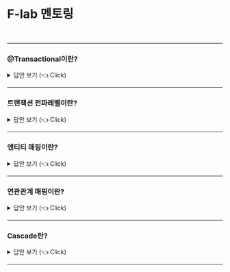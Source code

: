 # F-lab 멘토링
<br>


-----------------------

### @Transactional이란?

<details>
   <summary> 답안 보기 (👈 Click)</summary>
<br />
[참고: https://docs.spring.io/spring-framework/docs/current/javadoc-api/org/springframework/transaction/annotation/Transactional.html] 
+ 개별적인 메소드 혹은 클래스의 트랜잭션 특성을 나타냅니다.
  이것이 클래스 레벨에서 선언되면, 선언된 클래스의 모든 메소드와 서브 클래스에 기본적으로 적용됩니다.
  이것은 클래스 계층 구조의 위쪽, 즉 조상 클래스에는 적용되지 않습니다.
  상속받은 메소드는 서브 클래스 어노테이션에 참여하기 위해서는 지역적으로 재선언되어야 합니다. 
  
</details>


-----------------------

### 트랜잭션 전파레벨이란?

<details>
   <summary> 답안 보기 (👈 Click)</summary>
<br />
[참고: https://www.baeldung.com/spring-transactional-propagation-isolation] 
+ 전파레벨은 우리의 비즈니스 로직 트랜잭션의 경계를 정의합니다. 
  스프링은 우리의 전파레벨 세팅에 따라 트랜잭션을 시작하거나 멈춥니다. 
  스프링은 전파레벨에 따라 TransactionManager::getTransaction을 호출해서
  트랜잭션을 얻거나 생성합니다. 
  이것은 모든 타입의 TransactionManager에 대한 전파를 지원하지만,
  그 중에는 TransactionManager의 특정 구현에 의해서만 지원되는 것이 있습니다. 
  각각의 다른 Propagations와 각각이 어떻게 동작하는지 살펴봅시다.

  (1) Required 전파 레벨
  - Required는 기본 전파 레벨입니다. 스프링은 액티브 트랜잭션이 있는지 확인하고,
    아무것도 없다면, 새로운 것을 만듭니다.
    그렇지 않으면, 비즈니스 로직은 현재 액티브 트랜잭션에 종속됩니다.

  (2) Supports 전파 레벨
  - SUPPORTS는, 스프링이 먼저 액티브 트랜잭션이 있는지 확인하고,
    트랜잭션이 존재한다면, 존재하는 트랜잭션이 사용됩니다.
    트랜잭션이 없다면, 이것은 non-transactional로 실행됩니다.
    
  (3) Mandatory 전파 레벨
  - MANDATORY는, 스프링이 먼저 액티브 트랜잭션이 있는지 확인하고,
    트랜잭션이 존재한다면, 존재하는 트랜잭션이 사용됩니다.
    만약 트랜잭션이 없다면, 스프링은 Exception을 던집니다.
    
  (4) Never 전파 레벨
  - Never는, 스프링이 먼저 액티브 트랜잭션이 있는지 확인하고,
    트랜잭션이 존재한다면, 스프링은 Exception을 던집니다.

  (5) Not Supported 전파 레벨
  - Not Supported 전파 레벨은, 만약 현재 트랜잭션이 존재한다면,
    스프링이 그것을 멈추고, 비즈니스 로직이 트랜잭션 없이 실행됩니다.

  (6) Requires new 전파 레벨 
  - Required_new 전파 레벨은, 스프링은 현재 트랜잭션이 존재한다면 중지하고,
    새로운 것을 만듭니다. 
</details>


-----------------------

### 엔티티 매핑이란?

<details>
   <summary> 답안 보기 (👈 Click)</summary>
<br />
[참고: 자바 ORM 표준 JPA 프로그래밍 p.122] 
+ JPA를 사용하는데 가장 중요한 일은 엔티티와 테이블을 정확히 매핑하는 것입니다. 
  따라서 매핑 어노테이션을 숙지하고 사용해야 합니다. 
  JPA는 다양한 매핑 어노테이션을 지원하는데 크게 4가지로 분류할 수 있습니다. 
  오른쪽에는 대표 어노테이션들을 적어보았습니다. 

  (1) 객체와 테이블 매핑
  - @Entity, @Table
  (2) 기본 키 매핑
  - @Id
  (3) 필드와 컬럼 매핑
  - @Column  
  (4) 연관관계 매핑
  - @ManyToOne, @JoinColumn

(1) @Entity 
- JPA를 사용해서 테이블과 매핑할 클래스는 @Entity 어노테이션을 필수로 붙여야 합니다.
  @Entity가 붙은 클래스는 JPA가 관리하는 것으로, 엔티티라 부릅니다.

  @Entity 적용 시 주의사항은 다음과 같습니다.
  - 기본 생성자는 필수다(파라미터가 없는 public 또는 protected 생성자)
  - final 클래스, enum, interface, inner 클래스에는 사용할 수 없다
  - 저장할 필드에 final을 사용하면 안된다.
    
  JPA가 엔티티 객체를 생성할 때, 기본 생성자를 사용하므로 이 생성자는 반드시 있어야 한다
  자바는 생성자가 하나도 없으면 다음과 같은 기본 생성자를 자동으로 만든다.
  public Member(){} // 기본 생성자
  문제는 다음과 같이 생성자를 하나 이상 만들면 자바는 기본 생성자를 자동으로 만들지 않는다.
  이때는 기본 생성자를 직접 만들어야 한다.

(2) @Table
- @Table은 엔티티와 매핑할 테이블을 지정한다. 생략하면 매핑한 에닡티 이름을
  테이블 이름으로 사용한다.

(3) @Column
- @Column은 객체 필드를 테이블 칼럼에 매핑한다. 가장 많이 사용되고 기능도 많다.
  속성 중에 name, nullable이 주로 사용되고 나머지는 잘 사용되지 않는 편이다.
  
  
</details>


-----------------------

### 연관관계 매핑이란?

<details>
   <summary> 답안 보기 (👈 Click)</summary>
<br />
[참고: 자바 ORM 표준 JPA 프로그래밍 p.122] 
+ 엔티티들은 대부분 다른 엔티티와 연관관계가 있다. 
  예를 들어, 주문 엔티티는 어떤 상품을 주문했는지 알기 위해 상품 엔티티와 연관관계가 있고,
  상품 엔티티는 카테고리, 재고 등 또 다른 엔티티와 관계가 있다. 
  그런데 객체는 참조(주소)를 사용해서 관계를 맺고 테이블은 외래 키를 사용해서 관계를 맺는다. 
  이 둘은 완전히 다른 특징을 가진다. 
  객체 관계 매핑(ORM)에서 가장 어려운 부분이 바로 객체 연관관계와 테이블 연관관계를 매핑하는 일이다. 
  객체의 참조와 테이블의 외래 키를 매핑하는 것이 이 장의 목표다. 

  시작하기 전에 연관관계 매핑을 이해하기 위한 핵심 키워드를 정리해보았다. 
  진행하면서 하나씩 이해해보자. 
  (1) 방향
  - 단방향, 양방향이 있다. 예를 들어 회원과 팀이 관계가 있을 때, 회원 -> 팀 또는 팀 -> 회원 둘 중 한 쪽만 참조하는 것을
    단방향 관계라 하고, 회원 -> 팀, 팀 -> 회원 양쪽 모두 서로 참조하는 것을 양방향 관계라 한다.
    방향은 객체관계에만 존재하고, 테이블 관계는 항상 양방향이다. 

  (2) 다중성
  - 다대일(N:1), 일대다(1:N), 일대일(1:1), 다대다(N:M) 다중성이 있다.
    예를 들어, 회원과 팀이 있을 때 여러 회원은 한 팀에 속하므로 회원과 팀은 다대일 관계다. 
    반대로 한 팀에 여러 회원이 소속될 수 있으므로 팀과 회원은 일대다 관계다.

  (3) 연관관계의 주인
  - 객체를 양방향 연관관계로 만들면 연관관계의 주인을 정해야 한다. 
  
</details>


-----------------------

### Cascade란?

<details>
   <summary> 답안 보기 (👈 Click)</summary>
<br />
[참고: 자바 ORM 표준 JPA 프로그래밍  ] 
+ 특정 엔티티를 영속 상태로 만들 때, 연관된 엔티티도 함께 영속 상태로 만들고 싶으면,
  영속성 전이(transitive persistence) 기능을 사용하면 됩니다. 
  JPA는 CASCADE 옵션으로 영속성 전이를 제공합니다.
  쉽게 말해서 영속성 전이를 사용하면 부모 엔티티를 저장할 때, 자식 엔티티도 함께 저장할 수 있습니다. 

  예제 8.14의 부모 엔티티가 예제 8.15의 여러 자식 엔티티를 가지고 있습니다. 
  JPA에서 엔티티를 저장할 때 연관된 모든 엔티티는 영속 상태여야 합니다. 
  따라서 예제를 보면 부모 엔티티를 영속 상태로 만들고 자식 엔티티도 각각 영속 상태로 만듭니다.
  이럴 때, 영속성 전이를 사용하면 부모만 영속 상태로 만들면 연관된 자식까지 한 번에 영속 상태로 만들 수 있습니다. 

  1) 영속성 전이: 저장 
  영속성 전이를 활성화하는 CASCADE 옵션을 적용해보자. 
  부모를 영속화 할 때 연관된 자식들도 함께 영속화하라고 cascade = CascadeType.PERSIST 옵션을 설정했다.
  이 옵션을 적용하면 예제 8.17처럼 간편하게 부모와 자식 엔티티를 한 번에 영속화할 수 있다. 
  부모만 영속화하면 CascadeType.PERSIST로 설정한 자식 엔티티까지 함께 영속화해서 저장한다.
  데이터베이스에 입력된 데이터를 확인해보자. 

  SELECT * FROM CHILD

  이 코드의 쿼리 결과를 보면 데이터가 정상적으로 2건 입력된 것을 확인할 수 있다.
  쿼리 결과는 표 8.1과 같다. 
  영속성 전이는 연관관계를 매핑하는 것과는 아무 관련이 없다.
  단지 엔티티를 영속화할 때 연관된 엔티티도 같이 영속화하는 편리함을 제공할 뿐이다. 
  그래서 예제 8.17을 보면 양방향 연관관계를 추가한 다음 영속 상태로 만든 것을 확인할 수 있다. 

  2) 영속성 전이: 삭제 
  - 방금 저장한 부모와 자식 엔티티를 모두 제거하려면 다음 코드와 같이 각각의 엔티티를 하나씩 제거해야 한다. 
    영속성 전이는 엔티티를 삭제할 때도 사용할 수 있다.
    CascadeType.REMOVE로 설정하고 다음 코드처럼 부모 엔티티만 삭제하면 연관된 자식 엔티티도 함께 삭제된다.
     
    Parent findParent = em.find(PArent.class, 1L);
    em.remove(findParent);

    코드를 실행하면 DELETE SQL을 3번 실행하고 부모는 물론 연관된 자식도 모두 삭제한다. 
    삭제 순서는 외래 키 제약조건을 고려해서 자식을 먼저 삭제하고 부모를 삭제한다. 

    만약 CascadeType.REMOVE를 설정하지 않고 이 코드를 실행하면 어떻게 될까?
    그러면 부모 엔티티만 삭제된다. 하지만 데이터베이스의 부모 로우를 삭제하는 순간
    자식 테이블에 걸려 있는 외래 키 제약조건으로 인해,
    데이터베이스에서 외래 키 무결성 예외가 발생한다.

  3) CASCADE의 종류
  - 예제 8.18의 CascadeType 코드를 보면 다양한 옵션이 있는 것을 확인할 수 있다.
    public enum CascadeType{
       ALL,
       PERSIST,
       MERGE,
       REMOVE,
       REFRESH,
       DETACH
    }

  - 다음처럼 여러 속성을 같이 사용할 수 있다.
    cascade = {CascadeType.PERSIST, CascadeType.REMOVE}

    참고로 CascadeType.PERSIST, CascadeType.REMOVE는 em.persist(), em.remove()를 실행할 때,
    바로 전이가 발생하지 않고 플러시를 호출할 때 전이가 발생한다. 
</details>


-----------------------





